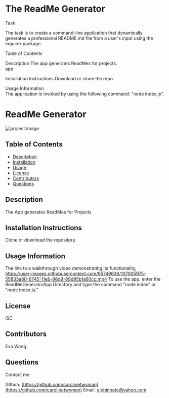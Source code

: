 
<h1> The ReadMe Generator </h1>

Task

The task is to create a command-line application that dynamically generates a professional README.md file from a user's input using the Inquirer package. 


Table of Contents


Description 
The app generates ReadMes for projects.  
app 

Installation Instructions 
Download or clone the repo.
  
Usage Information  
 The application is invoked by using the following command:
"node index.js".
  



  
# ReadMe Generator

![project image](./imgs/inaction.png)

## Table of Contents
* [Description](#description)
* [Installation](#installation)
* [Usage](#usage)
* [License](#license)
* [Contributors](#contributors)
* [Questions](#questions)

## Description
The App generates ReadMes for Projects

## Installation Instructions
Clone or download the repository.

## Usage Information
The link to a walkthrough video demonstrating its functionality,  
https://user-images.githubusercontent.com/65749636/107005975-55833a80-6745-11eb-98d9-89d95b1a60cc.mp4
To use the app, enter the ReadMeGeneratorApp Directory and type the command "node index" or "node index.js."

## License
ISC

## Contributors
Eva Wang

## Questions
Contact me:

Github: [https://github.com/carolinetwyman](https://github.com/carolinetwyman)
Email: [elphinhote@yahoo.com](elphinhote@yahoo.com)











